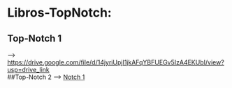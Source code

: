# Libros-TopNotch:

## Top-Notch 1
--> https://drive.google.com/file/d/14jyriUpjI1jkAFqYBFUEGv5IzA4EKUbI/view?usp=drive_link <br>
##Top-Notch 2
--> <a href= "https://drive.google.com/file/d/15Vj-b2ClhZOrMyDEPcpOi7EHj133_ryN/view?usp=drive_link" >Notch 1 </a>
